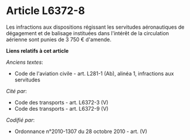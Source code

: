 # Article L6372-8

Les infractions aux dispositions régissant les servitudes aéronautiques de dégagement et de balisage instituées dans
l'intérêt de la circulation aérienne sont punies de 3 750 € d'amende.

**Liens relatifs à cet article**

_Anciens textes_:

  - Code de l'aviation civile - art. L281-1 (Ab), alinéa 1, infractions aux servitudes

_Cité par_:

  - Code des transports - art. L6372-3 (V)
  - Code des transports - art. L6372-9 (V)

_Codifié par_:

  - Ordonnance n°2010-1307 du 28 octobre 2010 - art. (V)
